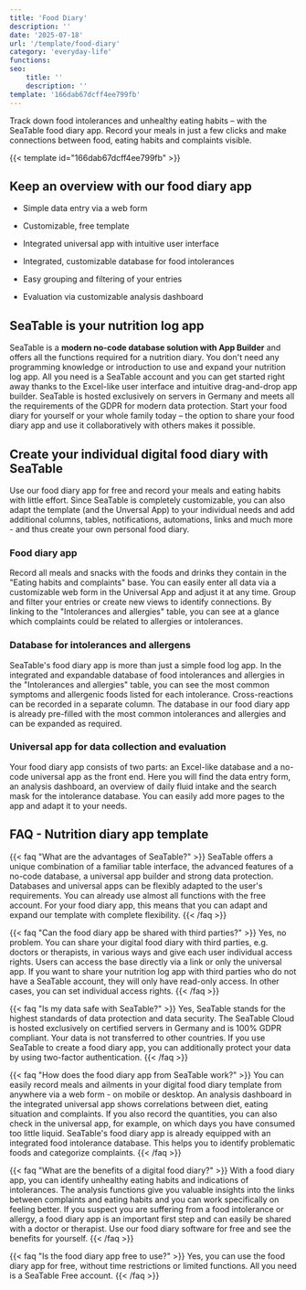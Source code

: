 ```yaml
---
title: 'Food Diary'
description: ''
date: '2025-07-18'
url: '/template/food-diary'
category: 'everyday-life'
functions:
seo:
    title: ''
    description: ''
template: '166dab67dcff4ee799fb'
---
```


Track down food intolerances and unhealthy eating habits – with the SeaTable food diary app. Record your meals in just a few clicks and make connections between food, eating habits and complaints visible.

{{< template id="166dab67dcff4ee799fb" >}}

## Keep an overview with our food diary app

* Simple data entry via a web form

* Customizable, free template

* Integrated universal app with intuitive user interface

* Integrated, customizable database for food intolerances

* Easy grouping and filtering of your entries

* Evaluation via customizable analysis dashboard

## SeaTable is your nutrition log app

SeaTable is a **modern no-code database solution with App Builder** and offers all the functions required for a nutrition diary. You don't need any programming knowledge or introduction to use and expand your nutrition log app. All you need is a SeaTable account and you can get started right away thanks to the Excel-like user interface and intuitive drag-and-drop app builder. SeaTable is hosted exclusively on servers in Germany and meets all the requirements of the GDPR for modern data protection. Start your food diary for yourself or your whole family today – the option to share your food diary app and use it collaboratively with others makes it possible.

## Create your individual digital food diary with SeaTable

Use our food diary app for free and record your meals and eating habits with little effort. Since SeaTable is completely customizable, you can also adapt the template (and the Unversal App) to your individual needs and add additional columns, tables, notifications, automations, links and much more - and thus create your own personal food diary.

### Food diary app

Record all meals and snacks with the foods and drinks they contain in the "Eating habits and complaints" base. You can easily enter all data via a customizable web form in the Universal App and adjust it at any time. Group and filter your entries or create new views to identify connections. By linking to the "Intolerances and allergies" table, you can see at a glance which complaints could be related to allergies or intolerances.

### Database for intolerances and allergens

SeaTable's food diary app is more than just a simple food log app. In the integrated and expandable database of food intolerances and allergies in the "Intolerances and allergies" table, you can see the most common symptoms and allergenic foods listed for each intolerance. Cross-reactions can be recorded in a separate column. The database in our food diary app is already pre-filled with the most common intolerances and allergies and can be expanded as required.

### Universal app for data collection and evaluation

Your food diary app consists of two parts: an Excel-like database and a no-code universal app as the front end. Here you will find the data entry form, an analysis dashboard, an overview of daily fluid intake and the search mask for the intolerance database. You can easily add more pages to the app and adapt it to your needs.

## FAQ - Nutrition diary app template

{{< faq "What are the advantages of SeaTable?" >}}
SeaTable offers a unique combination of a familiar table interface, the advanced features of a no-code database, a universal app builder and strong data protection. Databases and universal apps can be flexibly adapted to the user's requirements. You can already use almost all functions with the free account. For your food diary app, this means that you can adapt and expand our template with complete flexibility.
{{< /faq >}}

{{< faq "Can the food diary app be shared with third parties?" >}}
Yes, no problem. You can share your digital food diary with third parties, e.g. doctors or therapists, in various ways and give each user individual access rights. Users can access the base directly via a link or only the universal app. If you want to share your nutrition log app with third parties who do not have a SeaTable account, they will only have read-only access. In other cases, you can set individual access rights.
{{< /faq >}}

{{< faq "Is my data safe with SeaTable?" >}}
Yes, SeaTable stands for the highest standards of data protection and data security. The SeaTable Cloud is hosted exclusively on certified servers in Germany and is 100% GDPR compliant. Your data is not transferred to other countries. If you use SeaTable to create a food diary app, you can additionally protect your data by using two-factor authentication.
{{< /faq >}}

{{< faq "How does the food diary app from SeaTable work?" >}}
You can easily record meals and ailments in your digital food diary template from anywhere via a web form - on mobile or desktop. An analysis dashboard in the integrated universal app shows correlations between diet, eating situation and complaints. If you also record the quantities, you can also check in the universal app, for example, on which days you have consumed too little liquid. SeaTable's food diary app is already equipped with an integrated food intolerance database. This helps you to identify problematic foods and categorize complaints.
{{< /faq >}}

{{< faq "What are the benefits of a digital food diary?" >}}
With a food diary app, you can identify unhealthy eating habits and indications of intolerances. The analysis functions give you valuable insights into the links between complaints and eating habits and you can work specifically on feeling better. If you suspect you are suffering from a food intolerance or allergy, a food diary app is an important first step and can easily be shared with a doctor or therapist. Use our food diary software for free and see the benefits for yourself.
{{< /faq >}}

{{< faq "Is the food diary app free to use?" >}}
Yes, you can use the food diary app for free, without time restrictions or limited functions. All you need is a SeaTable Free account.
{{< /faq >}}